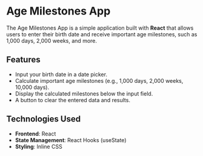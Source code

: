 # Age Milestones App

The Age Milestones App is a simple application built with **React** that allows users to enter their birth date and receive important age milestones, such as 1,000 days, 2,000 weeks, and more.

## Features

- Input your birth date in a date picker.
- Calculate important age milestones (e.g., 1,000 days, 2,000 weeks, 10,000 days).
- Display the calculated milestones below the input field.
- A button to clear the entered data and results.

## Technologies Used

- **Frontend**: React
- **State Management**: React Hooks (useState)
- **Styling**: Inline CSS





